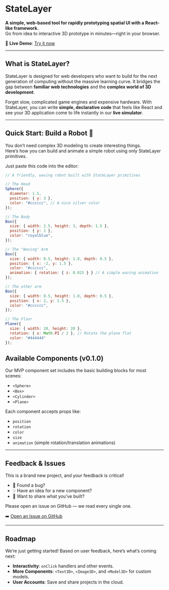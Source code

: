 # StateLayer

**A simple, web-based tool for rapidly prototyping spatial UI with a React-like framework.**  
Go from idea to interactive 3D prototype in minutes—right in your browser.

🔗 **Live Demo**: [Try it now](https://statelayer.com)

---

## What is StateLayer?

StateLayer is designed for web developers who want to build for the next generation of computing without the massive learning curve. It bridges the gap between **familiar web technologies** and the **complex world of 3D development**.

Forget slow, complicated game engines and expensive hardware. With StateLayer, you can write **simple, declarative code** that feels like React and see your 3D application come to life instantly in our **live simulator**.

---

## Quick Start: Build a Robot 🤖

You don’t need complex 3D modeling to create interesting things.  
Here’s how you can build and animate a simple robot using only StateLayer primitives.

Just paste this code into the editor:

```javascript
// A friendly, waving robot built with StateLayer primitives

// The Head
Sphere({
  diameter: 1.5,
  position: { y: 3 },
  color: "#cccccc", // A nice silver color
});

// The Body
Box({
  size: { width: 2.5, height: 3, depth: 1.5 },
  position: { y: 1 },
  color: "royalblue",
});

// The "Waving" Arm
Box({
  size: { width: 0.5, height: 1.8, depth: 0.5 },
  position: { x: -2, y: 1.5 },
  color: "#cccccc",
  animation: { rotation: { z: 0.015 } } // A simple waving animation
});

// The other arm
Box({
  size: { width: 0.5, height: 1.8, depth: 0.5 },
  position: { x: 2, y: 1.5 },
  color: "#cccccc",
});

// The Floor
Plane({
  size: { width: 20, height: 20 },
  rotation: { x: Math.PI / 2 }, // Rotate the plane flat
  color: "#444444"
});
```
## Available Components (v0.1.0)

Our MVP component set includes the basic building blocks for most scenes:

- `<Sphere>`
- `<Box>`
- `<Cylinder>`
- `<Plane>`

Each component accepts props like:

- `position`
- `rotation`
- `color`
- `size`
- `animation` (simple rotation/translation animations)

---

## Feedback & Issues

This is a brand new project, and your feedback is critical!  

- 🐞 Found a bug?  
- 💡 Have an idea for a new component?  
- 🎨 Want to share what you’ve built?  

Please open an issue on GitHub — we read every single one.  

➡️ [Open an Issue on GitHub](https://github.com/StatelayerHQ/StateLayer/issues)

---

## Roadmap

We’re just getting started! Based on user feedback, here’s what’s coming next:

- **Interactivity**: `onClick` handlers and other events.  
- **More Components**: `<Text3D>`, `<Image3D>`, and `<Model3D>` for custom models.  
- **User Accounts**: Save and share projects in the cloud.  
